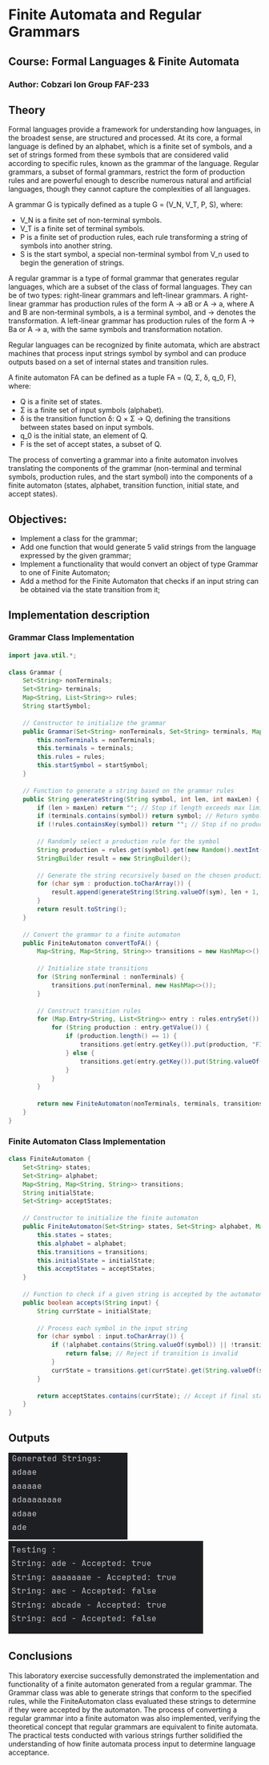 # Finite Automata and Regular Grammars

## Course: Formal Languages & Finite Automata

### Author: Cobzari Ion Group FAF-233

## Theory

Formal languages provide a framework for understanding how languages, in the broadest sense, are structured and processed. At its core, a formal language is defined by an alphabet, which is a finite set of symbols, and a set of strings formed from these symbols that are considered valid according to specific rules, known as the grammar of the language. Regular grammars, a subset of formal grammars, restrict the form of production rules and are powerful enough to describe numerous natural and artificial languages, though they cannot capture the complexities of all languages.

A grammar G is typically defined as a tuple G = (V_N, V_T, P, S), where:

- V_N is a finite set of non-terminal symbols.
- V_T is a finite set of terminal symbols.
- P is a finite set of production rules, each rule transforming a string of symbols into another string.
- S is the start symbol, a special non-terminal symbol from V_n used to begin the generation of strings.

A regular grammar is a type of formal grammar that generates regular languages, which are a subset of the class of formal languages. They can be of two types: right-linear grammars and left-linear grammars. A right-linear grammar has production rules of the form A → aB or A → a, where A and B are non-terminal symbols, a is a terminal symbol, and → denotes the transformation. A left-linear grammar has production rules of the form A → Ba or A → a, with the same symbols and transformation notation.

Regular languages can be recognized by finite automata, which are abstract machines that process input strings symbol by symbol and can produce outputs based on a set of internal states and transition rules.

A finite automaton FA can be defined as a tuple FA = (Q, Σ, δ, q_0, F), where:

- Q is a finite set of states.
- Σ is a finite set of input symbols (alphabet).
- δ is the transition function δ: Q × Σ → Q, defining the transitions between states based on input symbols.
- q_0 is the initial state, an element of Q.
- F is the set of accept states, a subset of Q.

The process of converting a grammar into a finite automaton involves translating the components of the grammar (non-terminal and terminal symbols, production rules, and the start symbol) into the components of a finite automaton (states, alphabet, transition function, initial state, and accept states).

## Objectives:

- Implement a class for the grammar;
- Add one function that would generate 5 valid strings from the language expressed by the given grammar;
- Implement a functionality that would convert an object of type Grammar to one of Finite Automaton;
- Add a method for the Finite Automaton that checks if an input string can be obtained via the state transition from it;

## Implementation description

### Grammar Class Implementation

```java
import java.util.*;

class Grammar {
    Set<String> nonTerminals;
    Set<String> terminals;
    Map<String, List<String>> rules;
    String startSymbol;

    // Constructor to initialize the grammar
    public Grammar(Set<String> nonTerminals, Set<String> terminals, Map<String, List<String>> rules, String startSymbol) {
        this.nonTerminals = nonTerminals;
        this.terminals = terminals;
        this.rules = rules;
        this.startSymbol = startSymbol;
    }

    // Function to generate a string based on the grammar rules
    public String generateString(String symbol, int len, int maxLen) {
        if (len > maxLen) return ""; // Stop if length exceeds max limit
        if (terminals.contains(symbol)) return symbol; // Return symbol if it's a terminal
        if (!rules.containsKey(symbol)) return ""; // Stop if no production rule exists
        
        // Randomly select a production rule for the symbol
        String production = rules.get(symbol).get(new Random().nextInt(rules.get(symbol).size()));
        StringBuilder result = new StringBuilder();
        
        // Generate the string recursively based on the chosen production rule
        for (char sym : production.toCharArray()) {
            result.append(generateString(String.valueOf(sym), len + 1, maxLen));
        }
        return result.toString();
    }

    // Convert the grammar to a finite automaton
    public FiniteAutomaton convertToFA() {
        Map<String, Map<String, String>> transitions = new HashMap<>();
        
        // Initialize state transitions
        for (String nonTerminal : nonTerminals) {
            transitions.put(nonTerminal, new HashMap<>());
        }
        
        // Construct transition rules
        for (Map.Entry<String, List<String>> entry : rules.entrySet()) {
            for (String production : entry.getValue()) {
                if (production.length() == 1) {
                    transitions.get(entry.getKey()).put(production, "FINAL"); // Mark as final state
                } else {
                    transitions.get(entry.getKey()).put(String.valueOf(production.charAt(0)), String.valueOf(production.charAt(1)));
                }
            }
        }
        
        return new FiniteAutomaton(nonTerminals, terminals, transitions, startSymbol, Collections.singleton("FINAL"));
    }
}
```

### Finite Automaton Class Implementation

```java
class FiniteAutomaton {
    Set<String> states;
    Set<String> alphabet;
    Map<String, Map<String, String>> transitions;
    String initialState;
    Set<String> acceptStates;

    // Constructor to initialize the finite automaton
    public FiniteAutomaton(Set<String> states, Set<String> alphabet, Map<String, Map<String, String>> transitions, String initialState, Set<String> acceptStates) {
        this.states = states;
        this.alphabet = alphabet;
        this.transitions = transitions;
        this.initialState = initialState;
        this.acceptStates = acceptStates;
    }

    // Function to check if a given string is accepted by the automaton
    public boolean accepts(String input) {
        String currState = initialState;
        
        // Process each symbol in the input string
        for (char symbol : input.toCharArray()) {
            if (!alphabet.contains(String.valueOf(symbol)) || !transitions.containsKey(currState) || !transitions.get(currState).containsKey(String.valueOf(symbol))) {
                return false; // Reject if transition is invalid
            }
            currState = transitions.get(currState).get(String.valueOf(symbol));
        }
        
        return acceptStates.contains(currState); // Accept if final state is reached
    }
}
```
## Outputs
![The outputs of the generated strings](img.png)
![The output of how finite Automaton check results](img_1.png)

## Conclusions

This laboratory exercise successfully demonstrated the implementation and functionality of a finite automaton generated from a regular grammar. The Grammar class was able to generate strings that conform to the specified rules, while the FiniteAutomaton class evaluated these strings to determine if they were accepted by the automaton. The process of converting a regular grammar into a finite automaton was also implemented, verifying the theoretical concept that regular grammars are equivalent to finite automata. The practical tests conducted with various strings further solidified the understanding of how finite automata process input to determine language acceptance.
